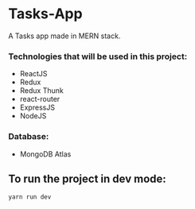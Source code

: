 # Tasks-App

A Tasks app made in MERN stack. 

### Technologies that will be used in this project:
* ReactJS
* Redux
* Redux Thunk
* react-router
* ExpressJS
* NodeJS

### Database:
* MongoDB Atlas

## To run the project in dev mode:

```
yarn run dev
```
